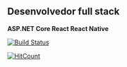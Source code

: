 ## Desenvolvedor full stack 

__ASP.NET Core
React
React Native__

[![Build Status](https://img.shields.io/badge/LinkedIn-blue?style=flat&logo=linkedin&labelColor=blue)](https://www.linkedin.com/in/daniel-amaral-0670a51a1/)

[![HitCount](http://hits.dwyl.com/DanielMendesdoAmaral/DanielMendesdoAmaral.svg)](http://hits.dwyl.com/DanielMendesdoAmaral/DanielMendesdoAmaral)
